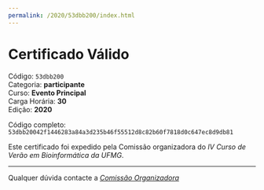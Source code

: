 ```yaml
---
permalink: /2020/53dbb200/index.html
---
```


# Certificado Válido

Código: `53dbb200`<br>
Categoria: **participante**<br>
Curso: **Evento Principal**<br>
Carga Horária: **30**<br>
Edição: **2020**<br>


Código completo: `53dbb20042f1446283a84a3d235b46f55512d8c82b60f7818d0c647ec8d9db81`


Este certificado foi expedido pela Comissão organizadora do *IV Curso de Verão em Bioinformática da UFMG*.

----

Qualquer dúvida contacte a [_Comissão Organizadora_](<mailto:cursobioinfoufmg@gmail.com$subject=[Certificados]>)


